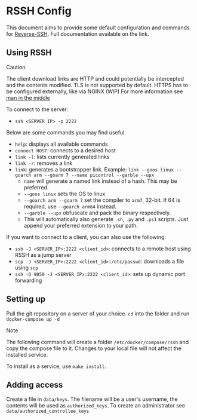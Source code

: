 # RSSH Config

This document aims to provide some default configuration and commands for [Reverse-SSH](https://github.com/NHAS/reverse_ssh).
Full documentation available on the link.

## Using RSSH

> [!CAUTION]
> The client download links are HTTP and could potentially be intercepted and the contents modified.
> TLS is not supported by default. HTTPS has to be configured externally, like via NGINX (WIP)
> For more information see [man in the middle](https://en.wikipedia.org/wiki/Man-in-the-middle_attack)

To connect to the server:

- `ssh <SERVER_IP> -p 2222`

Below are some commands you may find useful.

- `help`: displays all available commands
- `connect HOST`: connects to a desired host
- `link -l`: lists currently generated links
- `link -r`: removes a link
- `link`: generates a bootstrapper link. Example: `link --goos linux --goarch arm --goarm 7 --name picontrol --garble --upx`
  - `name` will generate a named link instead of a hash. This may be preferred.
  - `--goos linux` sets the OS to linux
  - `--goarch arm --goarm 7` set the compiler to `arm7`, 32-bit. If 64 is required, use `--goarch arm64` instead.
  - `--garble --upx` obfuscate and pack the binary respectively.
  - This will automatically also generate `.sh`, `.py` and `.ps1` scripts. Just append your preferred extension to your path.
 
If you want to connect to a client, you can also use the following:

- `ssh -J <SERVER_IP>:2222 <client_id>`: connects to a remote host using RSSH as a jump server
- `scp -J <SERVER_IP>:2222 <client_id>:/etc/passwd`: downloads a file using `scp`
- `ssh -D 9050 -J <SERVER_IP>:2222 <client_id>`: sets up dynamic port forwarding

## Setting up

Pull the git repository on a server of your choice. `cd` into the folder and run `docker-compose up -d`

> [!NOTE]  
> The following command will create a folder `/etc/docker/compose/rssh` and copy the compose file to it.
> Changes to your local file will not affect the installed service.

To install as a service, use `make install`.

## Adding access

Create a file in `data/keys`. The filename will be a user's username, the contents will be used as `authorized_keys`. To create an administrator see `data/authorized_controllee_keys`

